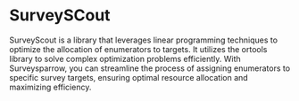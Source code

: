 # SurveySCout

SurveyScout is a library that leverages linear programming techniques to optimize the allocation of enumerators to targets. It utilizes the ortools library to solve complex optimization problems efficiently. With Surveysparrow, you can streamline the process of assigning enumerators to specific survey targets, ensuring optimal resource allocation and maximizing efficiency.
